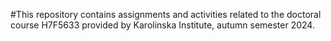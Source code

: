 #This repository contains assignments and activities related to the doctoral course H7F5633 provided by Karolinska Institute, autumn semester 2024. 
